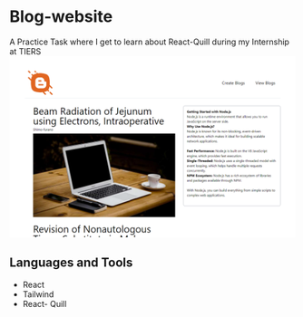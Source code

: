 # Blog-website
A Practice Task where I get to learn about React-Quill during my Internship at TIERS
![Alt text](images/home.PNG)

## Languages and Tools
- React
- Tailwind
- React- Quill

